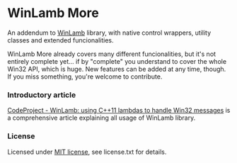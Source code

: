# WinLamb More

An addendum to [WinLamb](https://github.com/rodrigocfd/winlamb) library, with native control wrappers, utility classes and extended funcionalities.

WinLamb More already covers many different funcionalities, but it's not entirely complete yet... if by "complete" you understand to cover the whole Win32 API, which is huge. New features can be added at any time, though. If you miss something, you're welcome to contribute.

### Introductory article

[CodeProject - WinLamb: using C++11 lambdas to handle Win32 messages](https://www.codeproject.com/Articles/1184175/WinLamb-using-Cplusplus-lambdas-to-handle-Win-mess) is a comprehensive article explaining all usage of WinLamb library.

### License

Licensed under [MIT license](https://opensource.org/licenses/MIT), see license.txt for details.
